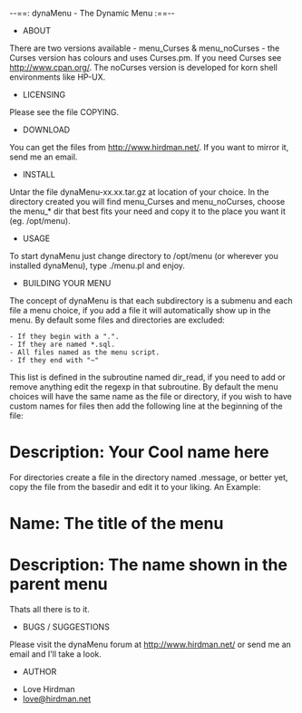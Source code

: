 

--==:  dynaMenu - The Dynamic Menu  :==--


 * ABOUT

There are two versions available - menu_Curses & menu_noCurses - 
the Curses version has colours and uses Curses.pm. If you need 
Curses see http://www.cpan.org/. The noCurses version is developed 
for korn shell environments like HP-UX.


* LICENSING

Please see the file COPYING.


* DOWNLOAD

You can get the files from http://www.hirdman.net/. If you want to 
mirror it, send me an email.

* INSTALL

Untar the file dynaMenu-xx.xx.tar.gz at location of your choice. In the 
directory created you will find menu_Curses and menu_noCurses, choose 
the menu_* dir that best fits your need and copy it to the place
you want it (eg. /opt/menu).


* USAGE

To start dynaMenu just change directory to /opt/menu (or wherever 
you installed dynaMenu), type ./menu.pl and enjoy.


* BUILDING YOUR MENU

The concept of dynaMenu is that each subdirectory is a submenu and 
each file a menu choice, if you add a file it will automatically 
show up in the menu. By default some files and directories are 
excluded:

	- If they begin with a ".".
	- If they are named *.sql.
	- All files named as the menu script.
	- If they end with "~"

This list is defined in the subroutine named dir_read, if you need
to add or remove anything edit the regexp in that subroutine.
By default the menu choices will have the same name as the file or
directory, if you wish to have custom names for files then add the 
following line at the beginning of the file:

# Description: Your Cool name here

For directories create a file in the directory named .message, or
better yet, copy the file from the basedir and edit it to your 
liking. An Example:

# Name: The title of the menu
# Description: The name shown in the parent menu

Thats all there is to it.


* BUGS / SUGGESTIONS

Please visit the dynaMenu forum at http://www.hirdman.net/ or 
send me an email and I'll take a look.


* AUTHOR

- Love Hirdman
- love@hirdman.net

